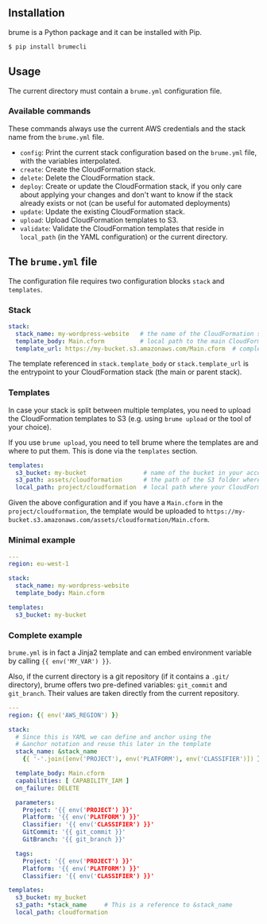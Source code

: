 ## Installation

brume is a Python package and it can be installed with Pip.

```sh
$ pip install brumecli
```

## Usage

The current directory must contain a `brume.yml` configuration file.

### Available commands

These commands always use the current AWS credentials and the stack name from the `brume.yml` file.

* `config`: Print the current stack configuration based on the `brume.yml` file, with the variables interpolated.
* `create`: Create the CloudFormation stack.
* `delete`: Delete the CloudFormation stack.
* `deploy`: Create or update the CloudFormation stack, if you only care about applying your changes and don't want to know if the stack already exists or not (can be useful for automated deployments)
* `update`: Update the existing CloudFormation stack.
* `upload`: Upload CloudFormation templates to S3.
* `validate`: Validate the CloudFormation templates that reside in `local_path` (in the YAML configuration) or the current directory.

## The `brume.yml` file

The configuration file requires two configuration blocks `stack` and `templates`.

### Stack

```yaml
stack:
  stack_name: my-wordpress-website   # the name of the CloudFormation stack
  template_body: Main.cform          # local path to the main CloudFormation template
  template_url: https://my-bucket.s3.amazonaws.com/Main.cform  # complete URL to the main CloudFormation template on S3
```

The template referenced in `stack.template_body` or `stack.template_url` is the entrypoint to your CloudFormation stack (the main or parent stack).

### Templates

In case your stack is split between multiple templates, you need to upload the CloudFormation templates to S3 (e.g. using `brume upload` or the tool of your choice).

If you use `brume upload`, you need to tell brume where the templates are and where to put them. This is done via the `templates` section.

```yaml
templates:
  s3_bucket: my-bucket                # name of the bucket in your account in which to store the templates
  s3_path: assets/cloudformation      # the path of the S3 folder where the template are uploaded
  local_path: project/cloudformation  # local path where your CloudFormation templates are
```

Given the above configuration and if you have a `Main.cform` in the `project/cloudformation`, the template would be uploaded to `https://my-bucket.s3.amazonaws.com/assets/cloudformation/Main.cform`.

### Minimal example

```yaml
---
region: eu-west-1

stack:
  stack_name: my-wordpress-website
  template_body: Main.cform

templates:
  s3_bucket: my-bucket
```

### Complete example

`brume.yml` is in fact a Jinja2 template and can embed environment variable by calling `{{ env('MY_VAR') }}`.

Also, if the current directory is a git repository (if it contains a `.git/` directory), brume offers two pre-defined variables: `git_commit` and `git_branch`.
Their values are taken directly from the current repository.

```yaml
---
region: {{ env('AWS_REGION') }}

stack:
  # Since this is YAML we can define and anchor using the
  # &anchor notation and reuse this later in the template
  stack_name: &stack_name
    {{ '-'.join([env('PROJECT'), env('PLATFORM'), env('CLASSIFIER')]) }}

  template_body: Main.cform
  capabilities: [ CAPABILITY_IAM ]
  on_failure: DELETE

  parameters:
    Project: '{{ env('PROJECT') }}'
    Platform: '{{ env('PLATFORM') }}'
    Classifier: '{{ env('CLASSIFIER') }}'
    GitCommit: '{{ git_commit }}'
    GitBranch: '{{ git_branch }}'

  tags:
    Project: '{{ env('PROJECT') }}'
    Platform: '{{ env('PLATFORM') }}'
    Classifier: '{{ env('CLASSIFIER') }}'

templates:
  s3_bucket: my_bucket
  s3_path: *stack_name     # This is a reference to &stack_name
  local_path: cloudformation
```
